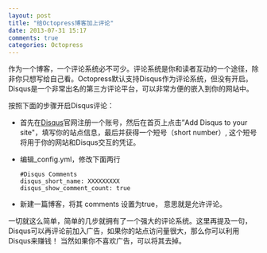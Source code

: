 ```yaml
---
layout: post
title: "给Octopress博客加上评论"
date: 2013-07-31 15:17
comments: true
categories: Octopress
---
```


作为一个博客，一个评论系统必不可少。评论系统是你和读者互动的一个途径，除非你只想写给自己看。Octopress默认支持Disqus作为评论系统，但没有开启。
Disqus是一个非常出名的第三方评论平台，可以非常方便的嵌入到你的网站中。

按照下面的步骤开启Disqus评论：

*	首先在[Disqus][]官网注册一个账号，然后在首页上点击”Add Disqus to your site"，填写你的站点信息，最后并获得一个短号（short number）, 
	这个短号将用于你的网站和Disqus交互的凭证。
*	编辑_config.yml，修改下面两行

		#Disqus Comments
		disqus_short_name: XXXXXXXXX
		disqus_show_comment_count: true
*	新建一篇博客，将其 comments 设置为true， 意思就是允许评论。

一切就这么简单，简单的几步就拥有了一个强大的评论系统。这里再提及一句，Disqus可以再评论前加入广告，如果你的站点访问量很大，那么你可以利用Disqus来赚钱！
当然如果你不喜欢广告，可以将其去掉。

[disqus]:	http://disqus.com/	"Disqus"
